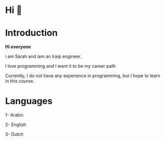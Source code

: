 # Hi 👋 

# Introduction 

**Hi everyone**

i am Sarah and iam an Iraqi engineer.

I love programming and I want it to be my career path

Currently, I do not have any experience in programming, but I hope to learn in this course.

 

# Languages #
 1- Arabic 

 2- English

3- Dutch



